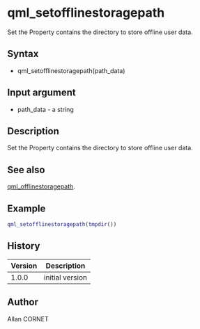 

# qml_setofflinestoragepath

Set the Property contains the directory to store offline user data.

## Syntax

- qml_setofflinestoragepath(path_data)

## Input argument

 - path_data - a string

## Description


  <p>Set the Property contains the directory to store offline user data.</p>


## See also

[qml_offlinestoragepath](qml_offlinestoragepath.html).
## Example

```matlab
qml_setofflinestoragepath(tmpdir())
```

## History

|Version|Description|
|------|------|
|1.0.0|initial version|


## Author

Allan CORNET



